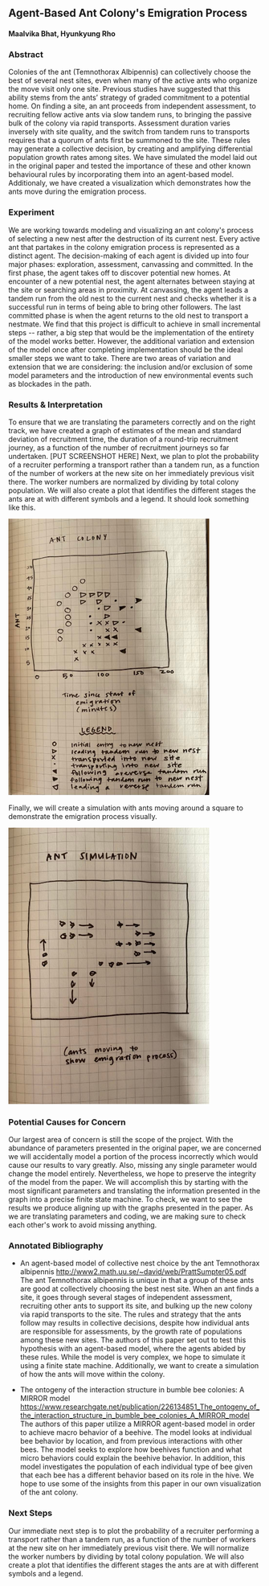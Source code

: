 ## Agent-Based Ant Colony's Emigration Process
#### Maalvika Bhat, Hyunkyung Rho

### Abstract
Colonies of the ant (Temnothorax Albipennis) can collectively choose the best of several nest sites, even when many of the active ants who organize the move visit only one site. Previous studies have suggested that this ability stems from the ants’ strategy of graded commitment to a potential home. On finding a site, an ant proceeds from independent assessment, to recruiting fellow active ants via slow tandem runs, to bringing the passive bulk of the colony via rapid transports. Assessment duration varies inversely with site quality, and the switch from tandem runs to transports requires that a quorum of ants first be summoned to the site. These rules may generate a collective decision, by creating and amplifying differential population growth rates among sites. We have simulated the model laid out in the original paper and tested the importance of these and other known behavioural rules by incorporating them into an agent-based model. Additionaly, we have created a visualization which demonstrates how the ants move during the emigration process.

### Experiment
We are working towards modeling and visualizing an ant colony's process of selecting a new nest after the destruction of its current nest. Every active ant that partakes in the colony emigration process is represented as a distinct agent. The decision-making of each agent is divided up into four major phases: exploration, assessment, canvassing and committed. In the first phase, the agent takes off to discover potential new homes. At encounter of a new potential nest, the agent alternates between staying at the site or searching areas in proximity. At canvassing, the agent leads a tandem run from the old nest to the current nest and checks whether it is a successful run in terms of being able to bring other followers. The last committed phase is when the agent returns to the old nest to transport a nestmate. 
We find that this  project is difficult to achieve in small incremental steps -- rather, a big step that would be the implementation of the entirety of the model works better. However, the additional variation and extension of the model once after completing implementation should be the ideal smaller steps we want to take. There are two areas of variation and extension that we are considering: the inclusion and/or exclusion of some model parameters and the introduction of new environmental events such as blockades in the path.


### Results & Interpretation
To ensure that we are translating the parameters correctly and on the right track, we have created a graph of estimates of the mean and standard deviation of recruitment time, the duration of a round-trip recruitment journey, as a function of the number of recruitment journeys so far undertaken. 
[PUT SCREENSHOT HERE] 
Next, we plan to plot the probability of a recruiter performing a transport rather than a tandem run, as a function of the number of workers at the new site on her immediately previous visit there. The worker numbers are normalized by dividing by total colony population. We will also create a plot that identifies the different stages the ants are at with different symbols and a legend. It should look something like this.

<img src="https://github.com/maalvikabhat/agent-based-ant-colony/blob/main/253176697_2983341461929021_3787379295825093977_n.jpg" width="400" height="550">

Finally, we will create a simulation with ants moving around a square to demonstrate the emigration process visually. 

<img src="https://github.com/maalvikabhat/agent-based-ant-colony/blob/main/256168034_956707494925267_2335244230622024383_n.jpg" width="400" height="550">

### Potential Causes for Concern
Our largest area of concern is still the scope of the project. With the abundance of parameters presented in the original paper, we are concerned we will accidentally model a portion of the process incorrectly which would cause our results to vary greatly. Also, missing any single parameter would change the model entirely. Nevertheless, we hope to preserve the integrity of the model from the paper. We will accomplish this by starting with the most significant parameters and translating the information presented in the graph into a precise finite state machine. To check, we want to see the results we produce aligning up with the graphs presented in the paper. As we are translating parameters and coding, we are making sure to check each other's work to avoid missing anything. 

### Annotated Bibliography 
- An agent-based model of collective nest choice by the ant Temnothorax albipennis
http://www2.math.uu.se/~david/web/PrattSumpter05.pdf </br>
The ant Temnothorax albipennis is unique in that a group of these ants are good at collectively choosing the best nest site. When an ant finds a site, it goes through several stages of independent assessment, recruiting other ants to support its site, and bulking up the new colony via rapid transports to the site. The rules and strategy that the ants follow may results in collective decisions, despite how individual ants are responsible for assessments, by the growth rate of populations among these new sites. The authors of this paper set out to test this hypothesis with an agent-based model, where the agents abided by these rules. While the model is very complex, we hope to simulate it using a finite state machine. Additionally, we want to create a simulation of how the ants will move within the colony. 

- The ontogeny of the interaction structure in bumble bee colonies: A MIRROR model  
https://www.researchgate.net/publication/226134851_The_ontogeny_of_the_interaction_structure_in_bumble_bee_colonies_A_MIRROR_model </br>
The authors of this paper utilize a MIRROR agent-based model in order to achieve macro behavior of a beehive. The model looks at individual bee behavior by location, and from previous interactions with other bees. The model seeks to explore how beehives function and what micro behaviors could explain the beehive behavior. In addition, this model investigates the population of each individual type of bee given that each bee has a different behavior based on its role in the hive. We hope to use some of the insights from this paper in our own visualization of the ant colony.

### Next Steps
Our immediate next step is to plot the probability of a recruiter performing a transport rather than a tandem run, as a function of the number of workers at the new site on her immediately previous visit there. We will normalize the worker numbers by dividing by total colony population. We will also create a plot that identifies the different stages the ants are at with different symbols and a legend.
